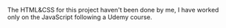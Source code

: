 The HTML&CSS for this project haven't been done by me, I have worked only on the JavaScript following a Udemy course.